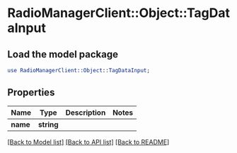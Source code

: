 # RadioManagerClient::Object::TagDataInput

## Load the model package
```perl
use RadioManagerClient::Object::TagDataInput;
```

## Properties
Name | Type | Description | Notes
------------ | ------------- | ------------- | -------------
**name** | **string** |  | 

[[Back to Model list]](../README.md#documentation-for-models) [[Back to API list]](../README.md#documentation-for-api-endpoints) [[Back to README]](../README.md)


